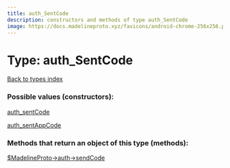 ```yaml
---
title: auth_SentCode
description: constructors and methods of type auth_SentCode
image: https://docs.madelineproto.xyz/favicons/android-chrome-256x256.png
---
```

# Type: auth\_SentCode  
[Back to types index](index.md)



### Possible values (constructors):

[auth\_sentCode](../constructors/auth_sentCode.md)  

[auth\_sentAppCode](../constructors/auth_sentAppCode.md)  



### Methods that return an object of this type (methods):

[$MadelineProto->auth->sendCode](../methods/auth_sendCode.md)  



